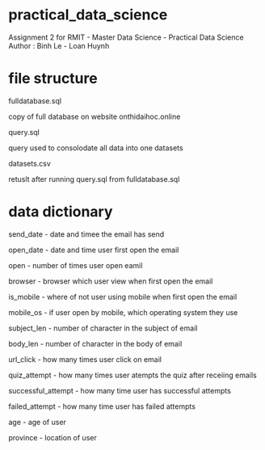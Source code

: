 # practical_data_science
Assignment 2 for RMIT - Master Data Science - Practical Data Science
Author : Binh Le - Loan Huynh

# file structure
fulldatabase.sql

copy of full database on website onthidaihoc.online

query.sql

query used to consolodate all data into one datasets

datasets.csv 

retuslt after running query.sql from fulldatabase.sql

# data dictionary
send_date - date and timee the email has send

open_date - date and time user first open the email

open - number of times user open eamil

browser - browser which user view when first open the email

is_mobile - where of not user using mobile when first open the email

mobile_os - if user open by mobile, which operating system they use

subject_len - number of character in the subject of email

body_len - number of character in the body of email

url_click - how many times user click on email

quiz_attempt - how many times user atempts the quiz after receiing emails

successful_attempt - how many time user has successful attempts

failed_attempt - how many time user has failed attempts

age - age of user

province - location of user

